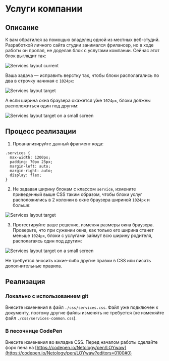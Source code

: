 # Услуги компании

## Описание

К вам обратился за помощью владелец одной из местных веб-студий. Разработкой личного сайта студии занимался фрилансер, но в ходе работы он пропал, не доделав блок с услугами компании. 
Сейчас этот блок выглядит так:
 
![Services layout current](../../sources/media-queries-services-current.jpg)

Ваша задача &mdash; исправить верстку так, чтобы блоки располагались по два в строчку начиная с `1024px`:

![Services layout target](../../sources/media-queries-services-target.jpg)

А если ширина окна браузера окажется у́же `1024px`, блоки должны расположиться один под другим:

![Services layout target on a small screen](../../sources/media-queries-services-small.png)

## Процесс реализации

1. Проанализируйте данный фрагмент кода:

```
.services {
  max-width: 1200px;
  padding: 70px 25px;
  margin-left: auto;
  margin-right: auto;
  display: flex;
}
```

2. Не задавая ширину блокам с классом `serviсe`, измените приведенный выше CSS таким образом, чтобы блоки услуг расположились в 2 колонки в окне браузера шириной `1024px` и больше:

![Services layout target](../../sources/media-queries-services-target.jpg)

3. Протестируйте ваше решение, изменяя размеры окна браузера. Проверьте, что при сужении окна, как только его ширина станет меньше `1024px`, блоки с услугами займут всю ширину родителя, располагаясь один под другим:

![Services layout target on a small screen](../../sources/media-queries-services-small.png)

Не требуется вносить какие-либо другие правки в CSS или писать дополнительные правила.

## Реализация

### Локально с использованием git

Внесите изменения в файл `./css/services.css`. Файл уже подключен к документу, поэтому другие файлы изменять не требуется (не изменяйте файл `./css/services-common.css`).

### В песочнице CodePen

Внесите изменения во вкладке CSS. Перед началом работы сделайте форк пена на [https://codepen.io/Netology/pen/LOYwaw](https://codepen.io/Netology/pen/LOYwaw?editors=0100#0)
